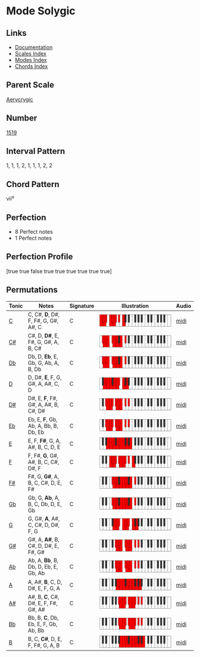# Mode Solygic

## Links

- [Documentation](index.md)
- [Scales Index](Scales.md)
- [Modes Index](Modes.md)
- [Chords Index](Chords.md)

## Parent Scale

[Aerycrygic](ScaleAerycrygic.md)

## Number

[1519](https://ianring.com/musictheory/scales/1519)

## Interval Pattern

1, 1, 1, 2, 1, 1, 1, 2, 2

## Chord Pattern

vii⁰

## Perfection

- 8 Perfect notes
- 1 Perfect notes

## Perfection Profile

[true true false true true true true true true]

## Permutations

| Tonic | Notes | Signature | Illustration | Audio |
|-------|-------|-----------|--------------|-------|
| [C](ModeCNaturalSolygic.md) | C, C#, **D**, D#, F, F#, G, G#, A#, C | C | ![CNaturalSolygic](ModeCNaturalSolygic.png) | [midi](https://github.com/edipermadi/music/blob/main/docs/ModeCNaturalSolygic.mid?raw=true) |
| [C#](ModeCSharpSolygic.md) | C#, D, **D#**, E, F#, G, G#, A, B, C# | C | ![CSharpSolygic](ModeCSharpSolygic.png) | [midi](https://github.com/edipermadi/music/blob/main/docs/ModeCSharpSolygic.mid?raw=true) |
| [Db](ModeDFlatSolygic.md) | Db, D, **Eb**, E, Gb, G, Ab, A, B, Db | C | ![DFlatSolygic](ModeDFlatSolygic.png) | [midi](https://github.com/edipermadi/music/blob/main/docs/ModeDFlatSolygic.mid?raw=true) |
| [D](ModeDNaturalSolygic.md) | D, D#, **E**, F, G, G#, A, A#, C, D | C | ![DNaturalSolygic](ModeDNaturalSolygic.png) | [midi](https://github.com/edipermadi/music/blob/main/docs/ModeDNaturalSolygic.mid?raw=true) |
| [D#](ModeDSharpSolygic.md) | D#, E, **F**, F#, G#, A, A#, B, C#, D# | C | ![DSharpSolygic](ModeDSharpSolygic.png) | [midi](https://github.com/edipermadi/music/blob/main/docs/ModeDSharpSolygic.mid?raw=true) |
| [Eb](ModeEFlatSolygic.md) | Eb, E, **F**, Gb, Ab, A, Bb, B, Db, Eb | C | ![EFlatSolygic](ModeEFlatSolygic.png) | [midi](https://github.com/edipermadi/music/blob/main/docs/ModeEFlatSolygic.mid?raw=true) |
| [E](ModeENaturalSolygic.md) | E, F, **F#**, G, A, A#, B, C, D, E | C | ![ENaturalSolygic](ModeENaturalSolygic.png) | [midi](https://github.com/edipermadi/music/blob/main/docs/ModeENaturalSolygic.mid?raw=true) |
| [F](ModeFNaturalSolygic.md) | F, F#, **G**, G#, A#, B, C, C#, D#, F | C | ![FNaturalSolygic](ModeFNaturalSolygic.png) | [midi](https://github.com/edipermadi/music/blob/main/docs/ModeFNaturalSolygic.mid?raw=true) |
| [F#](ModeFSharpSolygic.md) | F#, G, **G#**, A, B, C, C#, D, E, F# | C | ![FSharpSolygic](ModeFSharpSolygic.png) | [midi](https://github.com/edipermadi/music/blob/main/docs/ModeFSharpSolygic.mid?raw=true) |
| [Gb](ModeGFlatSolygic.md) | Gb, G, **Ab**, A, B, C, Db, D, E, Gb | C | ![GFlatSolygic](ModeGFlatSolygic.png) | [midi](https://github.com/edipermadi/music/blob/main/docs/ModeGFlatSolygic.mid?raw=true) |
| [G](ModeGNaturalSolygic.md) | G, G#, **A**, A#, C, C#, D, D#, F, G | C | ![GNaturalSolygic](ModeGNaturalSolygic.png) | [midi](https://github.com/edipermadi/music/blob/main/docs/ModeGNaturalSolygic.mid?raw=true) |
| [G#](ModeGSharpSolygic.md) | G#, A, **A#**, B, C#, D, D#, E, F#, G# | C | ![GSharpSolygic](ModeGSharpSolygic.png) | [midi](https://github.com/edipermadi/music/blob/main/docs/ModeGSharpSolygic.mid?raw=true) |
| [Ab](ModeAFlatSolygic.md) | Ab, A, **Bb**, B, Db, D, Eb, E, Gb, Ab | C | ![AFlatSolygic](ModeAFlatSolygic.png) | [midi](https://github.com/edipermadi/music/blob/main/docs/ModeAFlatSolygic.mid?raw=true) |
| [A](ModeANaturalSolygic.md) | A, A#, **B**, C, D, D#, E, F, G, A | C | ![ANaturalSolygic](ModeANaturalSolygic.png) | [midi](https://github.com/edipermadi/music/blob/main/docs/ModeANaturalSolygic.mid?raw=true) |
| [A#](ModeASharpSolygic.md) | A#, B, **C**, C#, D#, E, F, F#, G#, A# | C | ![ASharpSolygic](ModeASharpSolygic.png) | [midi](https://github.com/edipermadi/music/blob/main/docs/ModeASharpSolygic.mid?raw=true) |
| [Bb](ModeBFlatSolygic.md) | Bb, B, **C**, Db, Eb, E, F, Gb, Ab, Bb | C | ![BFlatSolygic](ModeBFlatSolygic.png) | [midi](https://github.com/edipermadi/music/blob/main/docs/ModeBFlatSolygic.mid?raw=true) |
| [B](ModeBNaturalSolygic.md) | B, C, **C#**, D, E, F, F#, G, A, B | C | ![BNaturalSolygic](ModeBNaturalSolygic.png) | [midi](https://github.com/edipermadi/music/blob/main/docs/ModeBNaturalSolygic.mid?raw=true) |
